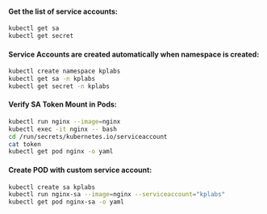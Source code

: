 
#### Get the list of service accounts:
```sh
kubectl get sa
kubectl get secret
```
#### Service Accounts are created automatically when namespace is created:
```sh
kubectl create namespace kplabs
kubectl get sa -n kplabs
kubectl get secret -n kplabs
```
#### Verify SA Token Mount in Pods:
```sh
kubectl run nginx --image=nginx
kubectl exec -it nginx -- bash
cd /run/secrets/kubernetes.io/serviceaccount
cat token
kubectl get pod nginx -o yaml
```
#### Create POD with custom service account:
```sh
kubectl create sa kplabs
kubectl run nginx-sa --image=nginx --serviceaccount="kplabs"
kubectl get pod nginx-sa -o yaml
```
